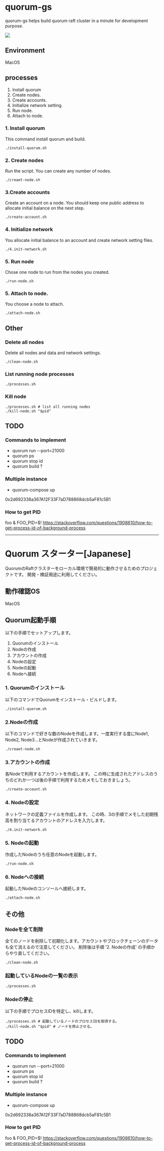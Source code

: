 # quorum-gs

quorum-gs helps build quorum raft cluster in a minute for development purpose.

<a href="https://asciinema.org/a/MB2g4ALTTU4QnAKz6CEHWV3va" target="_blank"><img src="https://asciinema.org/a/MB2g4ALTTU4QnAKz6CEHWV3va.svg" /></a>

## Environment
MacOS

## processes

1. Install quorum
2. Create nodes.
3. Create accounts.
4. Initialize network setting.
5. Run node.
6. Attach to node.

### 1. Install quorum
This command install quorum and build. 

```
./install-quorum.sh
```

### 2. Create nodes
Run the script. You can create any number of nodes.

```
./creaet-node.sh
```

### 3.Create accounts
Create an account on a node. You should keep one public address to allocate initial balance on the next step. 

```
./create-account.sh
```

### 4. Initialize network
You allocate initial balance to an account and create network setting files.

```
./4.init-network.sh
```

### 5. Run node
Chose one node to run from the nodes you created.

```
./run-node.sh
```

### 5. Attach to node.
You choose a node to attach.

```
./attach-node.sh
```

## Other

### Delete all nodes
Delete all nodes and data and network settings. 

```
./clean-node.sh
```

### List running node processes

```
./processes.sh
```

### Kill node

```
./processes.sh # list all running nodes
./kill-node.sh "$pid"
```

## TODO

### Commands to implement

- quorum run --port=21000
- quorum ps
- quorum stop id
- quorum build ?

### Multiple instance

- quorum-compose up

0x2d692338a367A12F33F7aD788868dcb5aF81c5B1

### How to get PID

foo & FOO_PID=$!
https://stackoverflow.com/questions/1908610/how-to-get-process-id-of-background-process


---

# Quorum スターター[Japanese]

QuorumのRaftクラスターをローカル環境で簡易的に動作させるためのプロジェクトです。 開発・検証用途に利用してください。

## 動作確認OS

MacOS

## Quorum起動手順

以下の手順でセットアップします。

1. Quorumのインストール
2. Nodeの作成
3. アカウントの作成
4. Nodeの設定
5. Nodeの起動
6. Nodeへ接続

### 1. Quorumのインストール

以下のコマンドでQuorumをインストール・ビルドします。

```
./install-quorum.sh
```

### 2.Nodeの作成

以下のコマンドで好きな数のNodeを作成します。一度実行する度にNode1, Node2, Node3...とNodeが作成されていきます。

```
./creaet-node.sh
```

### 3.アカウントの作成

各Nodeで利用するアカウントを作成します。 この時に生成されたアドレスのうちのどれか一つは後の手順で利用するためメモしておきましょう。

```
./create-account.sh
```

### 4. Nodeの設定

ネットワークの定義ファイルを作成します。 この時、3の手順でメモした初期残高を割り当てるアカウントのアドレスを入力します。

```
./4.init-network.sh
```

### 5. Nodeの起動

作成したNodeのうち任意のNodeを起動します。

```
./run-node.sh
```

### 6. Nodeへの接続

起動したNodeのコンソールへ接続します。

```
./attach-node.sh
```

## その他

### Nodeを全て削除

全てのノードを削除して初期化します。アカウントやブロックチェーンのデータも全て消えるので注意してください。 削除後は手順 '2. Nodeの作成' の手順からやり直してください。

```
./clean-node.sh
```

### 起動しているNodeの一覧の表示

```
./processes.sh
```

### Nodeの停止

以下の手順でプロセスIDを特定し、killします。

```
./processes.sh # 起動しているノードのプロセスIDを取得する。
./kill-node.sh "$pid" # ノードを停止させる。
```

## TODO

### Commands to implement

- quorum run --port=21000
- quorum ps
- quorum stop id
- quorum build ?

### Multiple instance

- quorum-compose up

0x2d692338a367A12F33F7aD788868dcb5aF81c5B1

### How to get PID

foo & FOO_PID=$!
https://stackoverflow.com/questions/1908610/how-to-get-process-id-of-background-process
